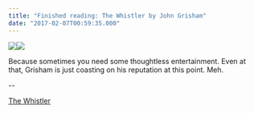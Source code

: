 ```yaml
---
title: "Finished reading: The Whistler by John Grisham"
date: "2017-02-07T00:59:35.000"
---
```


[![](//ws-na.amazon-adsystem.com/widgets/q?_encoding=UTF8&ASIN=0385541198&Format=_SL250_&ID=AsinImage&MarketPlace=US&ServiceVersion=20070822&WS=1&tag=chrishubbs-20)](https://www.amazon.com/Whistler-John-Grisham/dp/0385541198/ref=as_li_ss_il?ie=UTF8&qid=1486429117&sr=8-1&keywords=the+whistler+john+grisham&linkCode=li3&tag=chrishubbs-20&linkId=ab83d09b553fa7929280abe18a710b76)![](https://ir-na.amazon-adsystem.com/e/ir?t=chrishubbs-20&l=li3&o=1&a=0385541198)

Because sometimes you need some thoughtless entertainment. Even at that, Grisham is just coasting on his reputation at this point. Meh.

\--

[The Whistler](http://amzn.to/2lhyaya)
